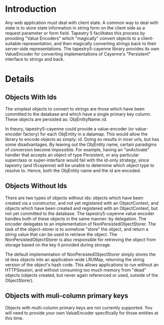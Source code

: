 # Introduction #

Any web application must deal with client state.  A common way to deal with state is to store state information in string form on the client side as a request parameter or form field.  Tapestry 5 facilitates this process by providing "Value Encoders" which "magically" convert objects to a client-suitable representation, and then magically converting strings back to their server-side representations.  The tapestry5-cayenne library provides its own ValueEncoder for converting implementations of Cayenne's "Persistent" interface to strings and back.

# Details #

## Objects With Ids ##

The simplest objects to convert to strings are those which have been committed to the database and which have a single primary key column.  These objects are persisted as: ObjEntityName::id.

In theory, tapestry5-cayenne could provide a value-encoder (or value-encoder factory) for each ObjEntity in a datamap.  This would allow the library to encode objects as simply: id. Doing so results in nicer urls, but has some disadvantages.  By leaving out the ObjEntity name, certain paradigms of conversion become impossible. For example, having an "onActivate" handler that accepts an object of type Persistent, or any particular superclass or super-interface would fail with the id-only strategy, since tapestry (and t5cayenne) will be unable to determine which object type to resolve to.  Hence, both the ObjEntity name and the id are encoded.

## Objects Without Ids ##

There are two types of objects without ids: objects which have been created via a constructor, and not yet registered with an ObjectContext, and objects which have been created and registered with an ObjectContext, but not yet committed to the database.  The tapestry5-cayenne value encoder handles both of these objects in the same manner: by delegation.  The encoder delegates to an implementation of NonPersistedObjectStorer.  The task of the object-storer is to somehow "store" the object, and return a string value that can be used to retrieve the object.  The NonPersistedObjectStorer is also responsible for retrieving the object from storage based on the key it provided during storage.

The default implementation of NonPersistedObjectStorer simply stores the id-less objects into an application-wide LRUMap, returning the string version of the object's hash code.  This allows applications to run without an HTTPSession, and without consuming too much memory from "dead" objects (objects created, but never again referenced or used, outside of the ObjectStorer).

## Objects with muli-column primary keys ##

Objects with multi-column primary keys are not currently supported.  You will need to provide your own ValueEncoder specifically for those entities at this time.